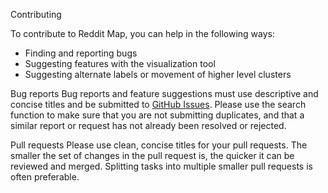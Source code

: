 Contributing

To contribute to Reddit Map, you can help in the following ways:
- Finding and reporting bugs
- Suggesting features with the visualization tool
- Suggesting alternate labels or movement of higher level clusters

Bug reports
Bug reports and feature suggestions must use descriptive and concise titles and be submitted to [GitHub Issues](https://github.com/iDPI-Umass/reddit-map/issues). Please use the search function to make sure that you are not submitting duplicates, and that a similar report or request has not already been resolved or rejected.

Pull requests
Please use clean, concise titles for your pull requests. The smaller the set of changes in the pull request is, the quicker it can be reviewed and merged. Splitting tasks into multiple smaller pull requests is often preferable.